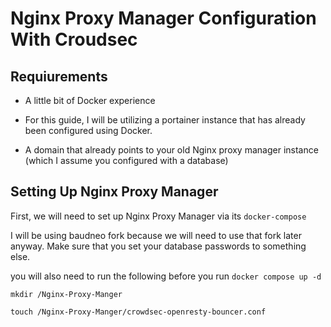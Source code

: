 # Nginx Proxy Manager Configuration With Croudsec

## Requiurements

- A little bit of Docker experience

- For this guide, I will be utilizing a portainer instance that has already been configured using Docker.

- A domain that already points to your old Nginx proxy manager instance (which I assume you configured with a database)

## Setting Up Nginx Proxy Manager

First, we will need to set up Nginx Proxy Manager via its `docker-compose`

I will be using baudneo fork because we will need to use that fork later anyway. Make sure that you set your database passwords to something else.

you will also need to run the following before you run `docker compose up -d`

```
mkdir /Nginx-Proxy-Manger
```
```
touch /Nginx-Proxy-Manger/crowdsec-openresty-bouncer.conf
```
